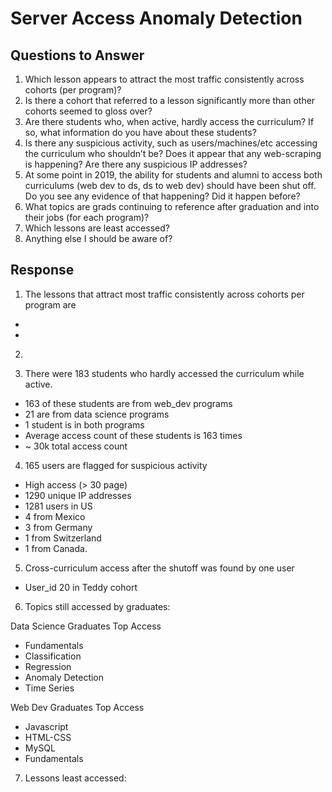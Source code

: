 # Server Access Anomaly Detection

## Questions to Answer
1. Which lesson appears to attract the most traffic consistently across cohorts (per program)?
2. Is there a cohort that referred to a lesson significantly more than other cohorts seemed to gloss over?
3. Are there students who, when active, hardly access the curriculum? If so, what information do you have about these students?
4. Is there any suspicious activity, such as users/machines/etc accessing the curriculum who shouldn’t be? Does it appear that any web-scraping is happening? Are there any suspicious IP addresses?
5. At some point in 2019, the ability for students and alumni to access both curriculums (web dev to ds, ds to web dev) should have been shut off. Do you see any evidence of that happening? Did it happen before?
6. What topics are grads continuing to reference after graduation and into their jobs (for each program)?
7. Which lessons are least accessed?
8. Anything else I should be aware of?


## Response
1. The lessons that attract most traffic consistently across cohorts per program are
-
- 

2. 


3. There were 183 students who hardly accessed the curriculum while active.
- 163 of these students are from web_dev programs
- 21 are from data science programs
- 1 student is in both programs
- Average access count of these students is 163 times
- ~ 30k total access count

4. 165 users are flagged for suspicious activity
- High access (> 30 page)
- 1290 unique IP addresses
- 1281 users in US
- 4 from Mexico
- 3 from Germany
- 1 from Switzerland
- 1 from Canada.


5. Cross-curriculum access after the shutoff was found by one user
- User_id 20 in Teddy cohort


6. Topics still accessed by graduates:

Data Science Graduates Top Access
- Fundamentals
- Classification
- Regression
- Anomaly Detection
- Time Series

Web Dev Graduates Top Access
- Javascript
- HTML-CSS
- MySQL
- Fundamentals


7. Lessons least accessed:
